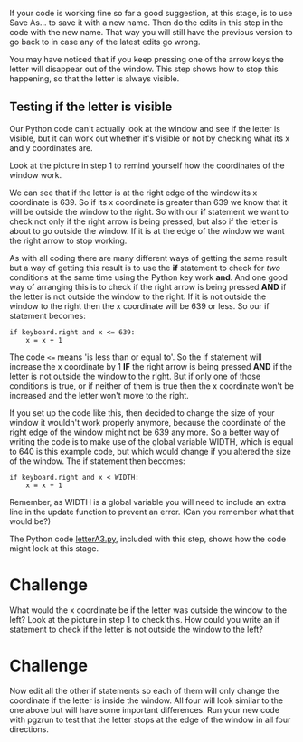 If your code is working fine so far a good suggestion, at this stage, is to use Save As... to save it with a new name. Then do the edits in this step in the code with the new name. That way you will still have the previous version to go back to in case any of the latest edits go wrong.

You may have noticed that if you keep pressing one of the arrow keys the letter will disappear out of the window. This step shows how to stop this happening, so that the letter is always visible.

Testing if the letter is visible
--------------------------------

Our Python code can't actually look at the window and see if the letter is visible, but it can work out whether it's visible or not by checking what its x and y coordinates are.

Look at the picture in step 1 to remind yourself how the coordinates of the window work. 

We can see that if the letter is at the right edge of the window its x coordinate is 639. So if its x coordinate is greater than 639 we know that it will be outside the window to the right. So with our **if** statement we want to check not only if the right arrow is being pressed, but also if the letter is about to go outside the window. If it is at the edge of the window we want the right arrow to stop working.

As with all coding there are many different ways of getting the same result but a way of getting this result is to use the **if** statement to check for *two* conditions at the same time using the Python key work **and**. And one good way of arranging this is to check if the right arrow is being pressed **AND** if the letter is not outside the window to the right. If it is not outside the window to the right then the x coordinate will be 639 or less. So our if statement becomes:

```
if keyboard.right and x <= 639:
    x = x + 1
```

The code ```<=``` means 'is less than or equal to'. So the if statement will increase the x coordinate by 1 **IF** the right arrow is being pressed **AND** if the letter is not outside the window to the right. But if only one of those conditions is true, or if neither of them is true then the x coordinate won't be increased and the letter won't move to the right.

If you set up the code like this, then decided to change the size of your window it wouldn't work properly anymore, because the coordinate of the right edge of the window might not be 639 any more. So a better way of writing the code is to make use of the global variable WIDTH, which is equal to 640 is this example code, but which would change if you altered the size of the window. The if statement then becomes:

```
if keyboard.right and x < WIDTH:
    x = x + 1
```
Remember, as WIDTH is a global variable you will need to include an extra line in the update function to prevent an error. (Can you remember what that would be?)

The Python code [letterA3.py](letterA3.py), included with this step, shows how the code might look at this stage.

Challenge
=========
What would the x coordinate be if the letter was outside the window to the left? Look at the picture in step 1 to check this. How could you write an if statement to check if the letter is not outside the window to the left?

Challenge
=========
Now edit all the other if statements so each of them will only change the coordinate if the letter is inside the window. All four will look similar to the one above but will have some important differences. Run your new code with pgzrun to test that the letter stops at the edge of the window in all four directions.
